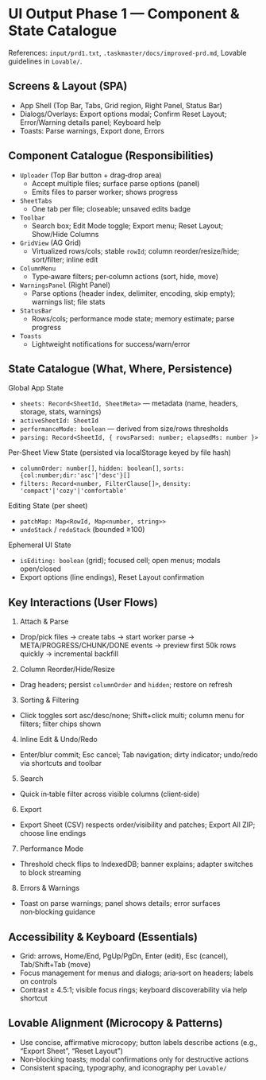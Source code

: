 UI Output Phase 1 — Component & State Catalogue
===============================================

References: `input/prd1.txt`, `.taskmaster/docs/improved-prd.md`, Lovable guidelines in `Lovable/`.

Screens & Layout (SPA)
----------------------
- App Shell (Top Bar, Tabs, Grid region, Right Panel, Status Bar)
- Dialogs/Overlays: Export options modal; Confirm Reset Layout; Error/Warning details panel; Keyboard help
- Toasts: Parse warnings, Export done, Errors

Component Catalogue (Responsibilities)
--------------------------------------
- `Uploader` (Top Bar button + drag‑drop area)
  - Accept multiple files; surface parse options (panel)
  - Emits files to parser worker; shows progress
- `SheetTabs`
  - One tab per file; closeable; unsaved edits badge
- `Toolbar`
  - Search box; Edit Mode toggle; Export menu; Reset Layout; Show/Hide Columns
- `GridView` (AG Grid)
  - Virtualized rows/cols; stable `rowId`; column reorder/resize/hide; sort/filter; inline edit
- `ColumnMenu`
  - Type‑aware filters; per‑column actions (sort, hide, move)
- `WarningsPanel` (Right Panel)
  - Parse options (header index, delimiter, encoding, skip empty); warnings list; file stats
- `StatusBar`
  - Rows/cols; performance mode state; memory estimate; parse progress
- `Toasts`
  - Lightweight notifications for success/warn/error

State Catalogue (What, Where, Persistence)
------------------------------------------
Global App State
- `sheets: Record<SheetId, SheetMeta>` — metadata (name, headers, storage, stats, warnings)
- `activeSheetId: SheetId`
- `performanceMode: boolean` — derived from size/rows thresholds
- `parsing: Record<SheetId, { rowsParsed: number; elapsedMs: number }>`

Per‑Sheet View State (persisted via localStorage keyed by file hash)
- `columnOrder: number[]`, `hidden: boolean[]`, `sorts: {col:number;dir:'asc'|'desc'}[]`
- `filters: Record<number, FilterClause[]>`, `density: 'compact'|'cozy'|'comfortable'`

Editing State (per sheet)
- `patchMap: Map<RowId, Map<number, string>>`
- `undoStack` / `redoStack` (bounded ≥100)

Ephemeral UI State
- `isEditing: boolean` (grid); focused cell; open menus; modals open/closed
- Export options (line endings), Reset Layout confirmation

Key Interactions (User Flows)
-----------------------------
1) Attach & Parse
- Drop/pick files → create tabs → start worker parse → META/PROGRESS/CHUNK/DONE events → preview first 50k rows quickly → incremental backfill
2) Column Reorder/Hide/Resize
- Drag headers; persist `columnOrder` and `hidden`; restore on refresh
3) Sorting & Filtering
- Click toggles sort asc/desc/none; Shift+click multi; column menu for filters; filter chips shown
4) Inline Edit & Undo/Redo
- Enter/blur commit; Esc cancel; Tab navigation; dirty indicator; undo/redo via shortcuts and toolbar
5) Search
- Quick in‑table filter across visible columns (client‑side)
6) Export
- Export Sheet (CSV) respects order/visibility and patches; Export All ZIP; choose line endings
7) Performance Mode
- Threshold check flips to IndexedDB; banner explains; adapter switches to block streaming
8) Errors & Warnings
- Toast on parse warnings; panel shows details; error surfaces non‑blocking guidance

Accessibility & Keyboard (Essentials)
-------------------------------------
- Grid: arrows, Home/End, PgUp/PgDn, Enter (edit), Esc (cancel), Tab/Shift+Tab (move)
- Focus management for menus and dialogs; aria‑sort on headers; labels on controls
- Contrast ≥ 4.5:1; visible focus rings; keyboard discoverability via help shortcut

Lovable Alignment (Microcopy & Patterns)
----------------------------------------
- Use concise, affirmative microcopy; button labels describe actions (e.g., “Export Sheet”, “Reset Layout”)
- Non‑blocking toasts; modal confirmations only for destructive actions
- Consistent spacing, typography, and iconography per `Lovable/`


